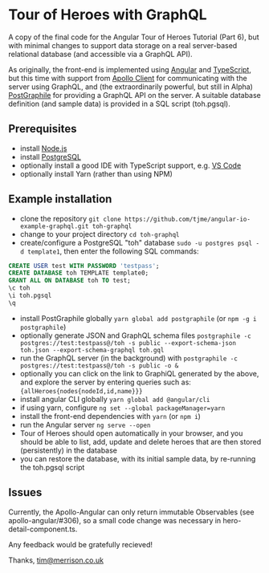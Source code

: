 # Tour of Heroes with GraphQL

A copy of the final code for the Angular Tour of Heroes Tutorial (Part 6), but with minimal changes to support data storage on a real server-based relational database (and accessible via a GraphQL API).

As originally, the front-end is implemented using [Angular](https://angular.io/tutorial/) and [TypeScript](https://www.typescriptlang.org/), but this time with support from [Apollo Client](https://www.apollographql.com/docs/angular/) for communicating with the server using GraphQL, and (the extraordinarily powerful, but still in Alpha) [PostGraphile](https://www.graphile.org/postgraphile/) for providing a GraphQL API on the server. A suitable database definition (and sample data) is provided in a SQL script (toh.pgsql).

## Prerequisites

- install [Node.js](https://nodejs.org/en/)
- install [PostgreSQL](https://www.postgresql.org/)
- optionally install a good IDE with TypeScript support, e.g. [VS Code](https://code.visualstudio.com/)
- optionally install Yarn (rather than using NPM)

## Example installation

- clone the repository `git clone https://github.com/tjme/angular-io-example-graphql.git toh-graphql`
- change to your project directory `cd toh-graphql`
- create/configure a PostgreSQL "toh" database `sudo -u postgres psql -d template1`, then enter the following SQL commands:

```sql
CREATE USER test WITH PASSWORD 'testpass';
CREATE DATABASE toh TEMPLATE template0;
GRANT ALL ON DATABASE toh TO test;
\c toh
\i toh.pgsql
\q
```

- install PostGraphile globally `yarn global add postgraphile` (or `npm -g i postgraphile`)
- optionally generate JSON and GraphQL schema files `postgraphile -c postgres://test:testpass@/toh -s public --export-schema-json toh.json --export-schema-graphql toh.gql`
- run the GraphQL server (in the background) with `postgraphile -c postgres://test:testpass@/toh -s public -o &`
- optionally you can click on the link to GraphiQL generated by the above, and explore the server by entering queries such as: `{allHeroes{nodes{nodeId,id,name}}}`
- install angular CLI globally `yarn global add @angular/cli`
- if using yarn, configure `ng set --global packageManager=yarn`
- install the front-end dependencies with `yarn` (or `npm i`)
- run the Angular server `ng serve --open`
- Tour of Heroes should open automatically in your browser, and you should be able to list, add, update and delete heroes that are then stored (persistently) in the database
- you can restore the database, with its initial sample data, by re-running the toh.pgsql script

## Issues

Currently, the Apollo-Angular can only return immutable Observables (see apollo-angular/#306), so a small code change was necessary in hero-detail-component.ts.

Any feedback would be gratefully recieved!

Thanks,
tim@merrison.co.uk
